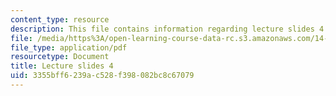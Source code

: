 ```yaml
---
content_type: resource
description: This file contains information regarding lecture slides 4.
file: /media/https%3A/open-learning-course-data-rc.s3.amazonaws.com/14-772-development-economics-macroeconomics-spring-2013/3355bff6239ac528f398082bc8c67079_MIT14_772S13_lecture4.pdf
file_type: application/pdf
resourcetype: Document
title: Lecture slides 4
uid: 3355bff6-239a-c528-f398-082bc8c67079
---
```

